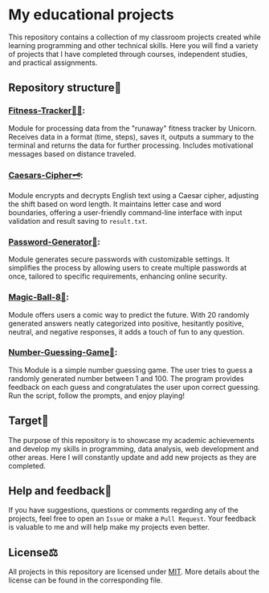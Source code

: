 # My educational projects

This repository contains a collection of my classroom projects created while learning programming and other technical skills.
Here you will find a variety of projects that I have completed through courses, independent studies, and practical assignments.

## Repository structure🌲

### [Fitness-Tracker🏃‍♂️](./fitness_tracker): 
Module for processing data from the "runaway" fitness tracker by Unicorn. Receives data in a format (time, steps), saves it, outputs a summary to the terminal and returns the data for further processing. Includes motivational messages based on distance traveled.

### [Caesars-Cipher🗝️](./caesars_cipher): 
Module encrypts and decrypts English text using a Caesar cipher, adjusting the shift based on word length. It maintains letter case and word boundaries, offering a user-friendly command-line interface with input validation and result saving to ```result.txt```.

### [Password-Generator🔐](./password_generator):
Module generates secure passwords with customizable settings. It simplifies the process by allowing users to create multiple passwords at once, tailored to specific requirements, enhancing online security.

### [Magic-Ball-8🎱](./magic_ball_8):
Module offers users a comic way to predict the future. With 20 randomly generated answers neatly categorized into positive, hesitantly positive, neutral, and negative responses, it adds a touch of fun to any question.

### [Number-Guessing-Game🎰](./number_guessing_game):
This Module is a simple number guessing game. The user tries to guess a randomly generated number between 1 and 100. The program provides feedback on each guess and congratulates the user upon correct guessing. Run the script, follow the prompts, and enjoy playing!

## Target🎯
The purpose of this repository is to showcase my academic achievements and develop my skills in programming, data analysis, web development and other areas.
Here I will constantly update and add new projects as they are completed.

## Help and feedback🩼
If you have suggestions, questions or comments regarding any of the projects, feel free to open an ```Issue``` or make a ```Pull Request```. Your feedback is valuable to me and will help make my projects even better.

## License⚖️
All projects in this repository are licensed under [MIT](./LICENSE.txt).
More details about the license can be found in the corresponding file.